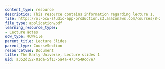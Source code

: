 ```yaml
---
content_type: resource
description: This resource contains information regarding lecture 1.
file: https://ol-ocw-studio-app-production.s3.amazonaws.com/courses/8-286-the-early-universe-fall-2013/a352d15201da5f115a4a4734549cd7e7_MIT8_286F13_lec01.pdf
file_type: application/pdf
learning_resource_types:
- Lecture Notes
ocw_type: OCWFile
parent_title: Lecture Slides
parent_type: CourseSection
resourcetype: Document
title: The Early Universe, Lecture slides 1
uid: a352d152-01da-5f11-5a4a-4734549cd7e7
---
```

